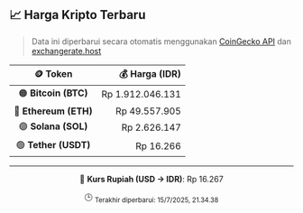 

<!-- HARGA_KRIPTO -->
## 📈 Harga Kripto Terbaru

> Data ini diperbarui secara otomatis menggunakan [CoinGecko API](https://www.coingecko.com/) dan [exchangerate.host](https://exchangerate.host/)

<div align="center">

| 🪙 Token | 💰 Harga (IDR) |
|:------:|---------------:|
| 🟠 **Bitcoin (BTC)**   | Rp 1.912.046.131 |
| 🔵 **Ethereum (ETH)**  | Rp 49.557.905 |
| 🟣 **Solana (SOL)**    | Rp 2.626.147 |
| 🟢 **Tether (USDT)**   | Rp 16.266 |

---

💱 **Kurs Rupiah (USD → IDR)**: Rp 16.267

🕒 <sub>Terakhir diperbarui: 15/7/2025, 21.34.38</sub>

</div>
<!-- /HARGA_KRIPTO -->